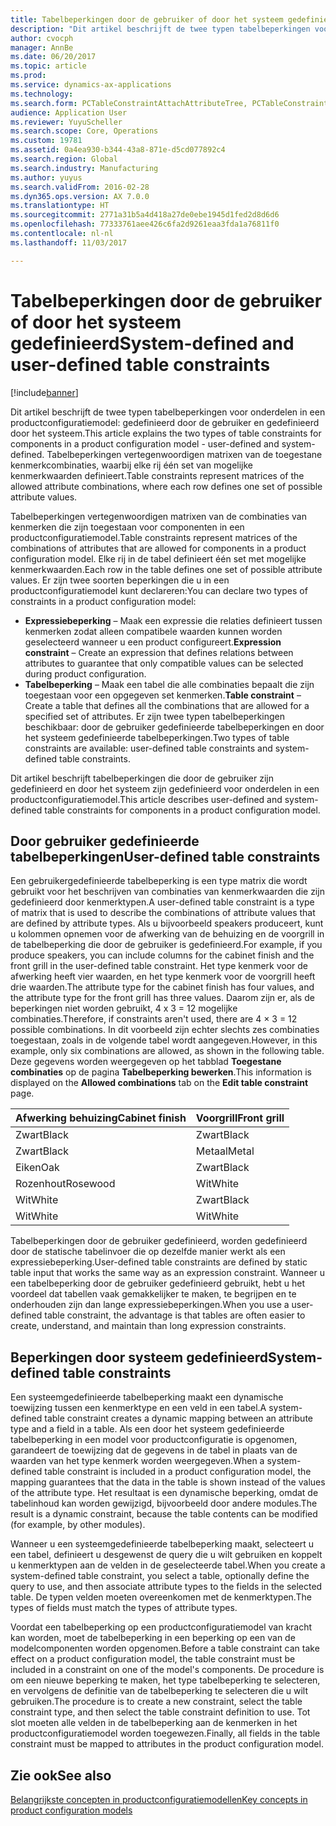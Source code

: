 ```yaml
---
title: Tabelbeperkingen door de gebruiker of door het systeem gedefinieerd
description: "Dit artikel beschrijft de twee typen tabelbeperkingen voor onderdelen in een productconfiguratiemodel: gedefinieerd door de gebruiker en gedefinieerd door het systeem. Tabelbeperkingen vertegenwoordigen matrixen van de toegestane kenmerkcombinaties, waarbij elke rij één set van mogelijke kenmerkwaarden definieert."
author: cvocph
manager: AnnBe
ms.date: 06/20/2017
ms.topic: article
ms.prod: 
ms.service: dynamics-ax-applications
ms.technology: 
ms.search.form: PCTableConstraintAttachAttributeTree, PCTableConstraintColumnSystem, PCTableConstraintContentUserDef, PCTableConstraintDefinition, PCTableConstraintWizard
audience: Application User
ms.reviewer: YuyuScheller
ms.search.scope: Core, Operations
ms.custom: 19781
ms.assetid: 0a4ea930-b344-43a8-871e-d5cd077892c4
ms.search.region: Global
ms.search.industry: Manufacturing
ms.author: yuyus
ms.search.validFrom: 2016-02-28
ms.dyn365.ops.version: AX 7.0.0
ms.translationtype: HT
ms.sourcegitcommit: 2771a31b5a4d418a27de0ebe1945d1fed2d8d6d6
ms.openlocfilehash: 77333761aee426c6fa2d9261eaa3fda1a76811f0
ms.contentlocale: nl-nl
ms.lasthandoff: 11/03/2017

---
```


# <a name="system-defined-and-user-defined-table-constraints"></a><span data-ttu-id="cd2d7-104">Tabelbeperkingen door de gebruiker of door het systeem gedefinieerd</span><span class="sxs-lookup"><span data-stu-id="cd2d7-104">System-defined and user-defined table constraints</span></span>

[!include[banner](../includes/banner.md)]


<span data-ttu-id="cd2d7-105">Dit artikel beschrijft de twee typen tabelbeperkingen voor onderdelen in een productconfiguratiemodel: gedefinieerd door de gebruiker en gedefinieerd door het systeem.</span><span class="sxs-lookup"><span data-stu-id="cd2d7-105">This article explains the two types of table constraints for components in a product configuration model -  user-defined and system-defined.</span></span> <span data-ttu-id="cd2d7-106">Tabelbeperkingen vertegenwoordigen matrixen van de toegestane kenmerkcombinaties, waarbij elke rij één set van mogelijke kenmerkwaarden definieert.</span><span class="sxs-lookup"><span data-stu-id="cd2d7-106">Table constraints represent matrices of the allowed attribute combinations, where each row defines one set of possible attribute values.</span></span>

<span data-ttu-id="cd2d7-107">Tabelbeperkingen vertegenwoordigen matrixen van de combinaties van kenmerken die zijn toegestaan voor componenten in een productconfiguratiemodel.</span><span class="sxs-lookup"><span data-stu-id="cd2d7-107">Table constraints represent matrices of the combinations of attributes that are allowed for components in a product configuration model.</span></span> <span data-ttu-id="cd2d7-108">Elke rij in de tabel definieert één set met mogelijke kenmerkwaarden.</span><span class="sxs-lookup"><span data-stu-id="cd2d7-108">Each row in the table defines one set of possible attribute values.</span></span> <span data-ttu-id="cd2d7-109">Er zijn twee soorten beperkingen die u in een productconfiguratiemodel kunt declareren:</span><span class="sxs-lookup"><span data-stu-id="cd2d7-109">You can declare two types of constraints in a product configuration model:</span></span>

-   <span data-ttu-id="cd2d7-110">**Expressiebeperking** – Maak een expressie die relaties definieert tussen kenmerken zodat alleen compatibele waarden kunnen worden geselecteerd wanneer u een product configureert.</span><span class="sxs-lookup"><span data-stu-id="cd2d7-110">**Expression constraint** – Create an expression that defines relations between attributes to guarantee that only compatible values can be selected during product configuration.</span></span>
-   <span data-ttu-id="cd2d7-111">**Tabelbeperking** – Maak een tabel die alle combinaties bepaalt die zijn toegestaan voor een opgegeven set kenmerken.</span><span class="sxs-lookup"><span data-stu-id="cd2d7-111">**Table constraint** – Create a table that defines all the combinations that are allowed for a specified set of attributes.</span></span> <span data-ttu-id="cd2d7-112">Er zijn twee typen tabelbeperkingen beschikbaar: door de gebruiker gedefinieerde tabelbeperkingen en door het systeem gedefinieerde tabelbeperkingen.</span><span class="sxs-lookup"><span data-stu-id="cd2d7-112">Two types of table constraints are available: user-defined table constraints and system-defined table constraints.</span></span>

<span data-ttu-id="cd2d7-113">Dit artikel beschrijft tabelbeperkingen die door de gebruiker zijn gedefinieerd en door het systeem zijn gedefinieerd voor onderdelen in een productconfiguratiemodel.</span><span class="sxs-lookup"><span data-stu-id="cd2d7-113">This article describes user-defined and system-defined table constraints for components in a product configuration model.</span></span>

## <a name="user-defined-table-constraints"></a><span data-ttu-id="cd2d7-114">Door gebruiker gedefinieerde tabelbeperkingen</span><span class="sxs-lookup"><span data-stu-id="cd2d7-114">User-defined table constraints</span></span>
<span data-ttu-id="cd2d7-115">Een gebruikergedefinieerde tabelbeperking is een type matrix die wordt gebruikt voor het beschrijven van combinaties van kenmerkwaarden die zijn gedefinieerd door kenmerktypen.</span><span class="sxs-lookup"><span data-stu-id="cd2d7-115">A user-defined table constraint is a type of matrix that is used to describe the combinations of attribute values that are defined by attribute types.</span></span> <span data-ttu-id="cd2d7-116">Als u bijvoorbeeld speakers produceert, kunt u kolommen opnemen voor de afwerking van de behuizing en de voorgrill in de tabelbeperking die door de gebruiker is gedefinieerd.</span><span class="sxs-lookup"><span data-stu-id="cd2d7-116">For example, if you produce speakers, you can include columns for the cabinet finish and the front grill in the user-defined table constraint.</span></span> <span data-ttu-id="cd2d7-117">Het type kenmerk voor de afwerking heeft vier waarden, en het type kenmerk voor de voorgrill heeft drie waarden.</span><span class="sxs-lookup"><span data-stu-id="cd2d7-117">The attribute type for the cabinet finish has four values, and the attribute type for the front grill has three values.</span></span> <span data-ttu-id="cd2d7-118">Daarom zijn er, als de beperkingen niet worden gebruikt, 4 x 3 = 12 mogelijke combinaties.</span><span class="sxs-lookup"><span data-stu-id="cd2d7-118">Therefore, if constraints aren't used, there are 4 × 3 = 12 possible combinations.</span></span> <span data-ttu-id="cd2d7-119">In dit voorbeeld zijn echter slechts zes combinaties toegestaan, zoals in de volgende tabel wordt aangegeven.</span><span class="sxs-lookup"><span data-stu-id="cd2d7-119">However, in this example, only six combinations are allowed, as shown in the following table.</span></span> <span data-ttu-id="cd2d7-120">Deze gegevens worden weergegeven op het tabblad **Toegestane combinaties** op de pagina **Tabelbeperking bewerken**.</span><span class="sxs-lookup"><span data-stu-id="cd2d7-120">This information is displayed on the **Allowed combinations** tab on the **Edit table constraint** page.</span></span>

| <span data-ttu-id="cd2d7-121">Afwerking behuizing</span><span class="sxs-lookup"><span data-stu-id="cd2d7-121">Cabinet finish</span></span> | <span data-ttu-id="cd2d7-122">Voorgrill</span><span class="sxs-lookup"><span data-stu-id="cd2d7-122">Front grill</span></span> |
|----------------|-------------|
| <span data-ttu-id="cd2d7-123">Zwart</span><span class="sxs-lookup"><span data-stu-id="cd2d7-123">Black</span></span>          | <span data-ttu-id="cd2d7-124">Zwart</span><span class="sxs-lookup"><span data-stu-id="cd2d7-124">Black</span></span>       |
| <span data-ttu-id="cd2d7-125">Zwart</span><span class="sxs-lookup"><span data-stu-id="cd2d7-125">Black</span></span>          | <span data-ttu-id="cd2d7-126">Metaal</span><span class="sxs-lookup"><span data-stu-id="cd2d7-126">Metal</span></span>       |
| <span data-ttu-id="cd2d7-127">Eiken</span><span class="sxs-lookup"><span data-stu-id="cd2d7-127">Oak</span></span>            | <span data-ttu-id="cd2d7-128">Zwart</span><span class="sxs-lookup"><span data-stu-id="cd2d7-128">Black</span></span>       |
| <span data-ttu-id="cd2d7-129">Rozenhout</span><span class="sxs-lookup"><span data-stu-id="cd2d7-129">Rosewood</span></span>       | <span data-ttu-id="cd2d7-130">Wit</span><span class="sxs-lookup"><span data-stu-id="cd2d7-130">White</span></span>       |
| <span data-ttu-id="cd2d7-131">Wit</span><span class="sxs-lookup"><span data-stu-id="cd2d7-131">White</span></span>          | <span data-ttu-id="cd2d7-132">Zwart</span><span class="sxs-lookup"><span data-stu-id="cd2d7-132">Black</span></span>       |
| <span data-ttu-id="cd2d7-133">Wit</span><span class="sxs-lookup"><span data-stu-id="cd2d7-133">White</span></span>          | <span data-ttu-id="cd2d7-134">Wit</span><span class="sxs-lookup"><span data-stu-id="cd2d7-134">White</span></span>       |

<span data-ttu-id="cd2d7-135">Tabelbeperkingen door de gebruiker gedefinieerd, worden gedefinieerd door de statische tabelinvoer die op dezelfde manier werkt als een expressiebeperking.</span><span class="sxs-lookup"><span data-stu-id="cd2d7-135">User-defined table constraints are defined by static table input that works the same way as an expression constraint.</span></span> <span data-ttu-id="cd2d7-136">Wanneer u een tabelbeperking door de gebruiker gedefinieerd gebruikt, hebt u het voordeel dat tabellen vaak gemakkelijker te maken, te begrijpen en te onderhouden zijn dan lange expressiebeperkingen.</span><span class="sxs-lookup"><span data-stu-id="cd2d7-136">When you use a user-defined table constraint, the advantage is that tables are often easier to create, understand, and maintain than long expression constraints.</span></span>

## <a name="system-defined-table-constraints"></a><span data-ttu-id="cd2d7-137">Beperkingen door systeem gedefinieerd</span><span class="sxs-lookup"><span data-stu-id="cd2d7-137">System-defined table constraints</span></span>
<span data-ttu-id="cd2d7-138">Een systeemgedefinieerde tabelbeperking maakt een dynamische toewijzing tussen een kenmerktype en een veld in een tabel.</span><span class="sxs-lookup"><span data-stu-id="cd2d7-138">A system-defined table constraint creates a dynamic mapping between an attribute type and a field in a table.</span></span> <span data-ttu-id="cd2d7-139">Als een door het systeem gedefinieerde tabelbeperking in een model voor productconfiguratie is opgenomen, garandeert de toewijzing dat de gegevens in de tabel in plaats van de waarden van het type kenmerk worden weergegeven.</span><span class="sxs-lookup"><span data-stu-id="cd2d7-139">When a system-defined table constraint is included in a product configuration model, the mapping guarantees that the data in the table is shown instead of the values of the attribute type.</span></span> <span data-ttu-id="cd2d7-140">Het resultaat is een dynamische beperking, omdat de tabelinhoud kan worden gewijzigd, bijvoorbeeld door andere modules.</span><span class="sxs-lookup"><span data-stu-id="cd2d7-140">The result is a dynamic constraint, because the table contents can be modified (for example, by other modules).</span></span>  

<span data-ttu-id="cd2d7-141">Wanneer u een systeemgedefinieerde tabelbeperking maakt, selecteert u een tabel, definieert u desgewenst de query die u wilt gebruiken en koppelt u kenmerktypen aan de velden in de geselecteerde tabel.</span><span class="sxs-lookup"><span data-stu-id="cd2d7-141">When you create a system-defined table constraint, you select a table, optionally define the query to use, and then associate attribute types to the fields in the selected table.</span></span> <span data-ttu-id="cd2d7-142">De typen velden moeten overeenkomen met de kenmerktypen.</span><span class="sxs-lookup"><span data-stu-id="cd2d7-142">The types of fields must match the types of attribute types.</span></span>  

<span data-ttu-id="cd2d7-143">Voordat een tabelbeperking op een productconfiguratiemodel van kracht kan worden, moet de tabelbeperking in een beperking op een van de modelcomponenten worden opgenomen.</span><span class="sxs-lookup"><span data-stu-id="cd2d7-143">Before a table constraint can take effect on a product configuration model, the table constraint must be included in a constraint on one of the model's components.</span></span> <span data-ttu-id="cd2d7-144">De procedure is om een nieuwe beperking te maken, het type tabelbeperking te selecteren, en vervolgens de definitie van de tabelbeperking te selecteren die u wilt gebruiken.</span><span class="sxs-lookup"><span data-stu-id="cd2d7-144">The procedure is to create a new constraint, select the table constraint type, and then select the table constraint definition to use.</span></span> <span data-ttu-id="cd2d7-145">Tot slot moeten alle velden in de tabelbeperking aan de kenmerken in het productconfiguratiemodel worden toegewezen.</span><span class="sxs-lookup"><span data-stu-id="cd2d7-145">Finally, all fields in the table constraint must be mapped to attributes in the product configuration model.</span></span>

<a name="see-also"></a><span data-ttu-id="cd2d7-146">Zie ook</span><span class="sxs-lookup"><span data-stu-id="cd2d7-146">See also</span></span>
--------

[<span data-ttu-id="cd2d7-147">Belangrijkste concepten in productconfiguratiemodellen</span><span class="sxs-lookup"><span data-stu-id="cd2d7-147">Key concepts in product configuration models</span></span>](product-configuration-models.md)




